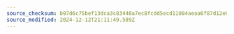 ```yaml
---
source_checksum: b97d6c75bef13dca3c83440a7ec8fcdd5ecd11084aeaa6f87d12e081ca7c73ad
source_modified: 2024-12-12T21:11:49.589Z
---
```


